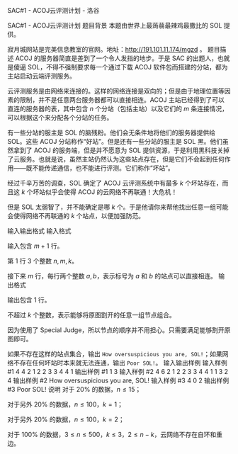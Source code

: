 



SAC#1 - ACOJ云评测计划 - 洛谷














SAC#1 - ACOJ云评测计划
题目背景
本题由世界上最蒟蒻最辣鸡最撒比的 SOL 提供。

寂月城网站是完美信息教室的官网。地址：http://191.101.11.174/mgzd 。
题目描述
ACOJ 的服务器简直是差到了一个令人发指的地步。于是 SAC 的出题人，也就是傻逼 SOL，不得不强制要求每一个通过下载 ACOJ 软件包而搭建的分站，都为主站启动云端评测服务。

云评测服务是由网络来连接的。这样的网络连接是双向的；但是由于地理位置等因素的限制，并不是任意两台服务器都可以直接相连。ACOJ 主站已经得到了可以直连的服务器的表，其中包含 $n$ 个分站（包括主站）以及它们的 $m$ 条连接情况，可以根据这个来分配各个分站的任务。

有一些分站的服主是 SOL 的脑残粉。他们会无条件地将他们的服务器提供给 SOL。这些 ACOJ 分站称作“好站”。但是还有一些分站的服主是 SOL 黑。他们虽然拿到了 ACOJ 的服务端，但是并不愿意为 SOL 提供资源，于是利用黑科技关掉了云服务。也就是说，虽然主站仍然认为这些站点存在，但是它们不会起到任何作用——既不能传递通信，也不能进行评测。它们称作“坏站”。

经过千辛万苦的调查，SOL 确定了 ACOJ 云评测系统中有最多 $k$ 个坏站存在，而且这 $k$ 个坏站似乎会使得 ACOJ 的云网络不再联通！大危机！

但是 SOL 太弱智了，并不能确定是哪 $k$ 个。于是他请你来帮他找出任意一组可能会使得网络不再联通的 $k$ 个站点，以便加强防范。

输入输出格式
输入格式

输入包含 $m+1$ 行。

第 $1$ 行 $3$ 个整数 $n,m,k$。

接下来 $m$ 行，每行两个整数 $a,b$，表示标号为 $a$ 和 $b$ 的站点可以直接相连。
输出格式

输出包含 $1$ 行。

不超过 $k$ 个整数，表示能够将原图割开的任意一组节点组合。

因为使用了 Special Judge，所以节点的顺序并不用担心。只需要满足能够割开原图即可。

如果不存在这样的站点集合，输出 `How oversuspicious you are, SOL!`；如果网络不存在任何坏站时本来就无法连通，输出 `Poor SOL!`。
输入输出样例
输入样例 #1
4 4 2
1 2
2 3
3 4
4 1
输出样例 #1
1 3
输入样例 #2
4 6 2
1 2
2 3
3 4
4 1
1 3
2 4 
输出样例 #2
How oversuspicious you are, SOL!
输入样例 #3
4 0 2
输出样例 #3
Poor SOL!
说明
对于 $20\%$ 的数据，$n \le 15$；

对于另外 $20\%$ 的数据，$n \le 100$，$k=1$；

对于另外 $20\%$ 的数据，$n \le 100$，$k=2$；

对于 $100\%$ 的数据，$3 \le  n\le 500$，$k \le 3$，$2\le n - k$，云网络不存在自环和重边。






